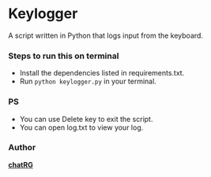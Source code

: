 # Keylogger
A script written in Python that logs input from the keyboard.

### Steps to run this on terminal

- Install the dependencies listed in requirements.txt.
- Run `python keylogger.py` in your terminal. 

### PS

- You can use Delete key to exit the script. 
- You can open log.txt to view your log.

### Author

**[chatRG](https://www.github.com/chatRG)** 